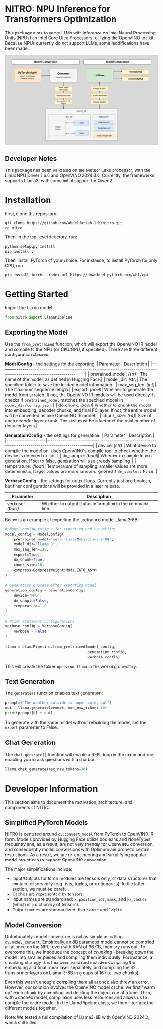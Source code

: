 # NITRO: NPU Inference for Transformers Optimization
This package aims to serve LLMs with inference on Intel Neural Processing Units
(NPUs) on Intel Core Ultra Processors, utilizing the OpenVINO toolkit. Because
NPUs currently do not support LLMs, some modifications have been made.

![NITRO Workflow](assets/readme-diagram.png)

## Developer Notes
This package has been validated on the Meteor Lake processor, with the Linux NPU
Driver 1.6.0 and OpenVINO 2024.3.0. Currently, the frameworks supports Llama3,
with some initial support for Qwen2.

# Installation

First, clone the repository:
```
git clone https://github.com/abdelfattah-lab/nitro.git
cd nitro
```
Then, in the top-level directory, run:
```
python setup.py install
pip install .
```
Then, install PyTorch of your choice. For instance, to install PyTorch for only
CPU, run
```
pip install torch --index-url https://download.pytorch.org/whl/cpu
```
# Getting Started

Import the Llama model:
```python
from nitro import LlamaPipeline
```
## Exporting the Model
Use the `from_pretrained` function, which will export the OpenVINO IR model and compile to the NPU (or CPU/GPU, if specified). There are three different configuration classes:

**ModelConfig** - the settings for the exporting.
| Parameter          | Description                                                                                         |
|--------------------|-----------------------------------------------------------------------------------------------------|
| pretrained_model: *(str)* | The name of the model, as defined in Hugging Face.|
| model_dir: *(str)*| The specified folder to save the loaded model information.|
| max_seq_len: *(int)*| The maximum sequence length.|
| export: *(bool)*| Whether to generate the model from scratch. If not, the OpenVINO IR models will be used directly. It checks if `pretrained_model` matches the specified model in `model_dir/config.json`. |
| do_chunk: *(bool)*| Whether to chunk the model into embedding, decoder chunks, and final FC layer. If not, the entire model will be converted as one OpenVINO IR model.                                                                  |
| chunk_size: *(int)*| Size of each decoder layer chunk. The size must be a factor of the total number of decoder layers.|

**GenerationConfig** - the settings for generation.
| Parameter          | Description                                                                                         |
|--------------------|-----------------------------------------------------------------------------------------------------|
| device: *(str)* | What device to compile the model on. Uses OpenVINO's compile tool to check whether the device is detected or not. |
| do_sample: *(bool)*| Whether to sample in text generation. If set to false, generation will use greedy sampling. |
| temperature: *(float)*| Temperature of sampling: smaller values are more deterministic, larger values are more random. Ignored if `do_sample` is False. |

**VerboseConfig** - the settings for output logs. Currently just one boolean, but finer configurations will be provided in a later release.

| Parameter| Description|
|--------------------|-----------------------------------------------------------------------------------------------------|
| verbose: *(bool)* | Whether to output status information in the command line. |

Below is an example of exporting the pretrained model Llama3-8B:
```python
# Model configurations for exporting and converting
model_config = ModelConfig(
    pretrained_model="meta-llama/Meta-Llama-3-8B",
    model_dir="llama_8",
    max_seq_len=128,
    export=True,
    do_chunk=True,
    chunk_size=16,
    compress=CompressWeightsMode.INT8_ASYM
)

# Generation process after exporting model
generation_config = GenerationConfig(
    device="NPU",
    do_sample=False,
    temperature=1.0
)

# Print statement configurations
verbose_config = VerboseConfig(
    verbose = False
)

llama = LlamaPipeline.from_pretrained(model_config,
                                      generation_config,
                                      verbose_config)
```

This will create the folder `openvino_llama` in the working directory.

## Text Generation
The `generate()` function enables text generation:
```python
prompt=["The weather outside is super cold, but"]
out = llama.generate(prompt, max_new_tokens=30)
print(prompt[0] + out)
```
To generate with the same model without rebuilding the model, set the `export` parameter to False.

## Chat Generation
The `chat_generate()` function will enable a REPL loop in the command line, enabling you to ask questions with a chatbot.
```python
llama.chat_generate(max_new_tokens=30)
```

# Developer Information

This section aims to document the motivation, architecture, and components of NITRO.

## Simplified PyTorch Models
NITRO is centered around `ov.convert_model` from PyTorch to OpenVINO IR form. Models provided by Hugging Face utilize booleans and NoneTypes frequently and, as a result, are not very friendly for OpenVINO conversion, and consequently model conversions with Optimum are prone to certain restrictions. As a result, we are re-engineering and simplifying popular model structures to support OpenVINO conversion.

The major simplifications include:
- Input/Outputs for torch modules are tensors only, or data structures that contain tensors only (e.g. lists, tuples, or dictionaries). In the latter section, we must be careful.
- Caches are represented by tensors.
- Input names are standardized: `x`, `position_ids`, `mask`, and `kv_caches` (which is a dictionary of tensors).
- Output names are standardized: there are `x` and `logits`.

## Model Conversion
Unfortunately, model conversion is not as simple as calling `ov.model_convert`. Empirically, an 8B parameter model cannot be compiled all at once on the NPU: even with RAM of 96 GB, memory runs out. To overcome this, we introduce the concept of *chunking* - breaking down the model into smaller pieces and compiling them individually. For instance, a chunking strategy that has been validated includes compiling the embedding and final linear layer separately, and compiling the 32 transformer layers on Llama-3-8B in groups of 16 (i.e. two chunks).

Even this wasn't enough: compiling them all at once also threw an error. However, our solution involves the OpenVINO model cache: we first "warm up" each chunk by compiling and deleting the object one at a time. Then, with a cached model, compilation uses less resources and allows us to compile the entire model. In the LlamaPipeline class, we then interface the different models together.

Note: We tested a full compilation of Llama3-8B with OpenVINO 2024.3, which still killed.
